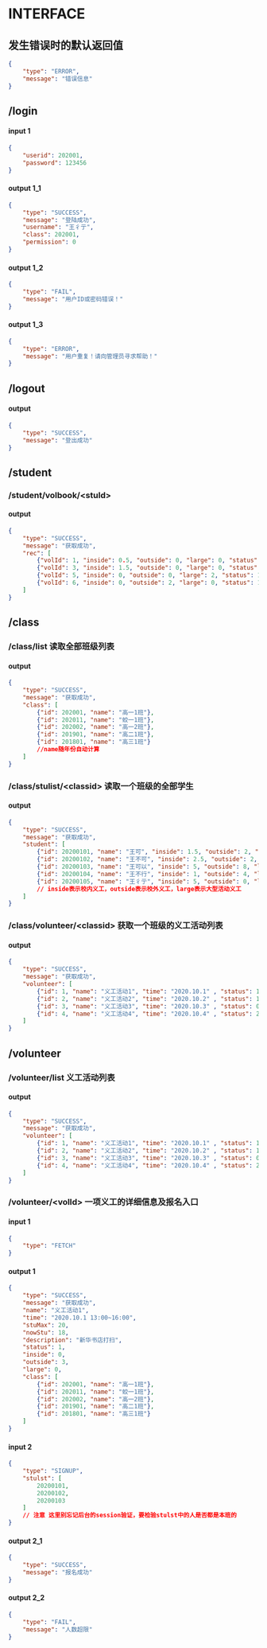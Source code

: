 # INTERFACE

## 发生错误时的默认返回值

``` json
{
    "type": "ERROR",
    "message": "错误信息"
}
```

## /login

#### input 1

``` json
{
    "userid": 202001,
    "password": 123456
}
```

#### output 1_1

``` json
{
    "type": "SUCCESS",
    "message": "登陆成功",
    "username": "王彳亍",
    "class": 202001,
    "permission": 0
}
```

#### output 1_2

``` json
{
    "type": "FAIL",
    "message": "用户ID或密码错误！"
}
```

#### output 1_3

``` json
{
    "type": "ERROR",
    "message": "用户重复！请向管理员寻求帮助！"
}
```

## /logout

#### output

``` json
{
    "type": "SUCCESS",
    "message": "登出成功"
}
```

## /student

### /student/volbook/\<stuId>

#### output

``` json
{
    "type": "SUCCESS",
    "message": "获取成功",
    "rec": [
        {"volId": 1, "inside": 0.5, "outside": 0, "large": 0, "status": 1},
        {"volId": 3, "inside": 1.5, "outside": 0, "large": 0, "status": 1},
        {"volId": 5, "inside": 0, "outside": 0, "large": 2, "status": 1},
        {"volId": 6, "inside": 0, "outside": 2, "large": 0, "status": 1},
    ]
}
```

## /class

### /class/list 读取全部班级列表

#### output

``` json
{
    "type": "SUCCESS",
    "message": "获取成功",
    "class": [
        {"id": 202001, "name": "高一1班"},
        {"id": 202011, "name": "蛟一1班"},
        {"id": 202002, "name": "高一2班"},
        {"id": 201901, "name": "高二1班"},
        {"id": 201801, "name": "高三1班"}
        //name随年份自动计算
    ]
}
```

### /class/stulist/\<classid> 读取一个班级的全部学生

#### output

``` json
{
    "type": "SUCCESS",
    "message": "获取成功",
    "student": [
        {"id": 20200101, "name": "王可", "inside": 1.5, "outside": 2, "large": 8},
        {"id": 20200102, "name": "王不可", "inside": 2.5, "outside": 2, "large": 8},
        {"id": 20200103, "name": "王可以", "inside": 5, "outside": 8, "large": 0},
        {"id": 20200104, "name": "王不行", "inside": 1, "outside": 4, "large": 16},
        {"id": 20200105, "name": "王彳亍", "inside": 5, "outside": 0, "large": 8}
        // inside表示校内义工，outside表示校外义工，large表示大型活动义工
    ]
}
```

### /class/volunteer/\<classid> 获取一个班级的义工活动列表

#### output

``` json
{
    "type": "SUCCESS",
    "message": "获取成功",
    "volunteer": [
        {"id": 1, "name": "义工活动1", "time": "2020.10.1" , "status": 1, "stuMax": 20},
        {"id": 2, "name": "义工活动2", "time": "2020.10.2" , "status": 1, "stuMax": 2},
        {"id": 3, "name": "义工活动3", "time": "2020.10.3" , "status": 0, "stuMax": 5},
        {"id": 4, "name": "义工活动4", "time": "2020.10.4" , "status": 2, "stuMax": 10}
    ]
}
```

## /volunteer

### /volunteer/list 义工活动列表

#### output

``` json
{
    "type": "SUCCESS",
    "message": "获取成功",
    "volunteer": [
        {"id": 1, "name": "义工活动1", "time": "2020.10.1" , "status": 1, "stuMax": 20},
        {"id": 2, "name": "义工活动2", "time": "2020.10.2" , "status": 1, "stuMax": 2},
        {"id": 3, "name": "义工活动3", "time": "2020.10.3" , "status": 0, "stuMax": 5},
        {"id": 4, "name": "义工活动4", "time": "2020.10.4" , "status": 2, "stuMax": 10}
    ]
}
```

### /volunteer/\<volId> 一项义工的详细信息及报名入口

#### input 1

``` json
{
    "type": "FETCH"
}
```

#### output 1

``` json
{
    "type": "SUCCESS",
    "message": "获取成功",
    "name": "义工活动1",
    "time": "2020.10.1 13:00~16:00",
    "stuMax": 20,
    "nowStu": 18,
    "description": "新华书店打扫",
    "status": 1,
    "inside": 0,
    "outside": 3,
    "large": 0,
    "class": [
        {"id": 202001, "name": "高一1班"},
        {"id": 202011, "name": "蛟一1班"},
        {"id": 202002, "name": "高一2班"},
        {"id": 201901, "name": "高二1班"},
        {"id": 201801, "name": "高三1班"}
    ]
}
```

#### input 2

``` json
{
    "type": "SIGNUP",
    "stulst": [
        20200101,
        20200102,
        20200103
    ]
    // 注意 这里别忘记后台的session验证，要检验stulst中的人是否都是本班的
}
```

#### output 2_1

``` json
{
    "type": "SUCCESS",
    "message": "报名成功"
}
```

#### output 2_2

```` json
{
    "type": "FAIL",
    "message": "人数超限"
}
````
